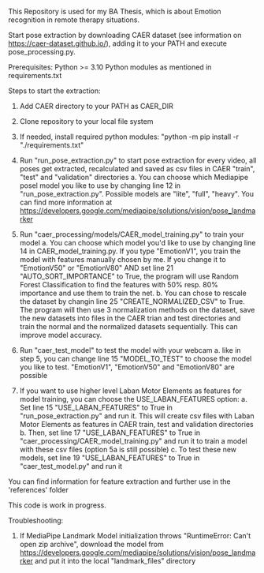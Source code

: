 This Repository is used for my BA Thesis, which is about Emotion recognition in remote therapy situations.

Start pose extraction by downloading CAER dataset (see information on https://caer-dataset.github.io/), adding it to your PATH and execute pose_processing.py.

Prerequisites:
Python >= 3.10
Python modules as mentioned in requirements.txt

Steps to start the extraction:

1. Add CAER directory to your PATH as CAER_DIR

2. Clone repository to your local file system

3. If needed, install required python modules: "python -m pip install -r "./requirements.txt"

4. Run "run_pose_extraction.py" to start pose extraction for every video, all poses get extracted, recalculated and saved as csv files in CAER "train", "test" and "validation" directories
    a. You can choose which Mediapipe posel model you like to use by changing line 12 in "run_pose_extraction.py". Possible models are "lite", "full", "heavy". You can find more information at https://developers.google.com/mediapipe/solutions/vision/pose_landmarker

5. Run "caer_processing/models/CAER_model_training.py" to train your model
    a. You can choose which model you'd like to use by changing line 14 in CAER_model_training.py. If you type "EmotionV1", you train the model with features manually chosen by me. If you change it to "EmotionV50" or "EmotionV80" AND set line 21 "AUTO_SORT_IMPORTANCE" to True, the program will use Random Forest Classification to find the features with 50% resp. 80% importance and use them to train the net.
    b. You can chose to rescale the dataset by changin line 25 "CREATE_NORMALIZED_CSV" to True. The program will then use 3 normalization methods on the dataset, save the new datasets into files in the CAER trian and test directories and train the normal and the normalized datasets sequentially. This can improve model accuracy.
6. Run "caer_test_model" to test the model with your webcam
    a. like in step 5, you can change line 15 "MODEL_TO_TEST" to choose the model you like to test. "EmotionV1", "EmotionV50" and "EmotionV80" are possible

7. If you want to use higher level Laban Motor Elements as features for model training, you can choose the USE_LABAN_FEATURES option:
    a. Set line 15 "USE_LABAN_FEATURES" to True in "run_pose_extraction.py" and run it. This will create csv files with Laban Motor Elements as features in CAER train, test and validation directories
    b. Then, set line 17 "USE_LABAN_FEATURES"  to True in "caer_processing/CAER_model_training.py" and run it to train a model with these csv files (option 5a is still possible)
    c. To test these new models, set line 19 "USE_LABAN_FEATURES" to True in "caer_test_model.py" and run it




You can find information for feature extraction and further use in the 'references' folder


This code is work in progress.

Troubleshooting:
1) If MediaPipe Landmark Model initialization throws "RuntimeError: Can't open zip archive", download the 
   model from https://developers.google.com/mediapipe/solutions/vision/pose_landmarker and put it into the
   local "landmark_files" directory